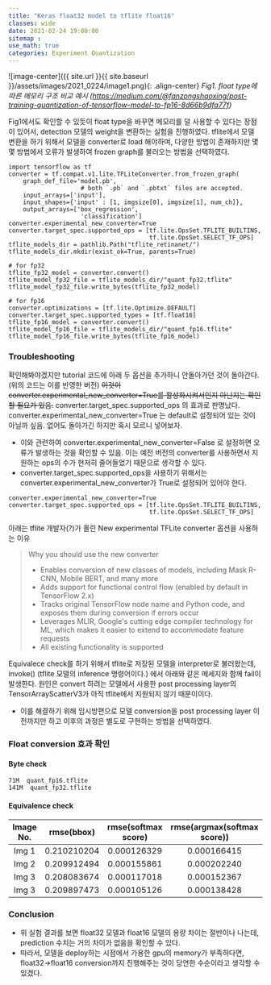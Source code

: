 ```yaml
---
title: "Keras float32 model to tflite float16"
classes: wide
date: 2021-02-24 19:00:00
sitemap :
use_math: true
categories: Experiment Quantization
---
```


![image-center]({{ site.url }}{{ site.baseurl }}/assets/images/2021_0224/image1.png){: .align-center}
*Fig1. float type에 따른 메모리 구조 비교 예시 (https://medium.com/@fanzongshaoxing/post-training-quantization-of-tensorflow-model-to-fp16-8d66b9dfa77f)*

Fig1에서도 확인할 수 있듯이 float type을 바꾸면 메모리를 덜 사용할 수 있다는 장점이 있어서, detection 모델의 weight을 변환하는 실험을 진행하였다.
tflite에서 모델 변환을 하기 위해서 모델을 converter로 load 해야하며, 다양한 방법이 존재하지만 몇몇 방법에서 오류가 발생하여 frozen graph를 불러오는 방법을 선택하였다.
~~~
import tensorflow as tf
converter = tf.compat.v1.lite.TFLiteConverter.from_frozen_graph(
    graph_def_file='model.pb',
                    # both `.pb` and `.pbtxt` files are accepted.
    input_arrays=['input'],
    input_shapes={'input' : [1, imgsize[0], imgsize[1], num_ch]},
    output_arrays=['box_regression',
                    'classification']
converter.experimental_new_converter=True
converter.target_spec.supported_ops = [tf.lite.OpsSet.TFLITE_BUILTINS,
                                       tf.lite.OpsSet.SELECT_TF_OPS]
tflite_models_dir = pathlib.Path("tflite_retinanet/")
tflite_models_dir.mkdir(exist_ok=True, parents=True)

# for fp32
tflite_fp32_model = converter.convert()
tflite_model_fp32_file = tflite_models_dir/"quant_fp32.tflite"
tflite_model_fp32_file.write_bytes(tflite_fp32_model)

# for fp16
converter.optimizations = [tf.lite.Optimize.DEFAULT]
converter.target_spec.supported_types = [tf.float16]
tflite_fp16_model = converter.convert()
tflite_model_fp16_file = tflite_models_dir/"quant_fp16.tflite"
tflite_model_fp16_file.write_bytes(tflite_fp16_model)
~~~

### Troubleshooting
확인해봐야겠지만 tutorial 코드에 아래 두 옵션을 추가하니 안돌아가던 것이 돌아간다. (위의 코드는 이를 반영한 버전)
~~이것이 converter.experimental_new_converter=True를 활성화시켜서인지 아닌지는 확인할 필요가 있음.~~ converter.target_spec.supported_ops 의 효과로 판명났다. converter.experimental_new_converter=True 는 default로 설정되어 있는 것이 아닐까 싶음. 없어도 돌아가긴 하지만 혹시 모르니 넣어보자.
- 이와 관련하여 converter.experimental_new_converter=False 로 설정하면 오류가 발생하는 것을 확인할 수 있음. 이는 예전 버전의 converter를 사용하면서 지원하는 ops의 수가 현저히 줄어들었기 때문으로 생각할 수 있다.
- converter.target_spec.supported_ops을 사용하기 위해서는 converter.experimental_new_converter가 True로 설정되어 있어야 한다.
~~~ 
converter.experimental_new_converter=True
converter.target_spec.supported_ops = [tf.lite.OpsSet.TFLITE_BUILTINS,
                                       tf.lite.OpsSet.SELECT_TF_OPS]
~~~

아래는 tflite 개발자(?)가 올린 New experimental TFLite converter 옵션을 사용하는 이유
> Why you should use the new converter
> - Enables conversion of new classes of models, including Mask R-CNN, Mobile BERT, and many more
> - Adds support for functional control flow (enabled by default in TensorFlow 2.x)
> - Tracks original TensorFlow node name and Python code, and exposes them during conversion if errors occur
> - Leverages MLIR, Google's cutting edge compiler technology for ML, which makes it easier to extend to accommodate feature requests
> - All existing functionality is supported


Equivalece check를 하기 위해서 tflite로 저장된 모델을 interpreter로 불러왔는데, invoke() (tflite 모델의 inference 명령어이다.) 에서 아래와 같은 메세지와 함께 fail이 발생한다. 원인은 convert 하려는 모델에서 사용한 post processing layer의 TensorArrayScatterV3가 아직 tflite에서 지원되지 않기 때문이이다.
- 이를 해결하기 위해 임시방편으로 모델 conversion을 post processing layer 이전까지만 하고 이후의 과정은 별도로 구현하는 방법을 선택하였다.

### Float conversion 효과 확인
#### Byte check
~~~
71M  quant_fp16.tflite
141M  quant_fp32.tflite
~~~

#### Equivalence check
|Image No.|rmse(bbox)|rmse(softmax score)|rmse(argmax(softmax score))|
|:------:|:---:|:---:|:---:|
|Img 1|0.210210204| 0.000126329| 0.000166415|
|Img 2|0.209912494| 0.000155861| 0.000202240|
|Img 3|0.208083674| 0.000117018| 0.000152367|
|Img 3|0.209897473| 0.000105126| 0.000138428|


### Conclusion

- 위 실험 결과를 보면 float32 모델과 float16 모델의 용량 차이는 절반이나 나는데, prediction 수치는 거의 차이가 없음을 확인할 수 있다.
- 따라서, 모델을 deploy하는 시점에서 가용한 gpu의 memory가 부족하다면, float32->float16 conversion까지 진행해주는 것이 당연한 수순이라고 생각할 수 있겠다.

